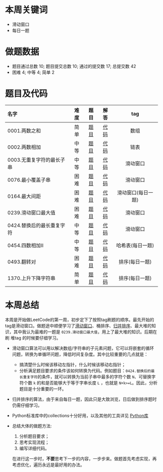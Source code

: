 <!--
 * @Description: 
 * @Autor: Au3C2
 * @Date: 2020-11-28 15:18:42
 * @LastEditors: Au3C2
 * @LastEditTime: 2021-03-29 14:35:57
-->
# 本周关键词

* 滑动窗口
* 每日一题

# 做题数据

* 题目通过总数 10; 题目提交总数 10; 通过的提交数 17; 总提交数 42
* 困难 4; 中等 4; 简单 2


# 题目及代码

|名字|难度|题目|解答|tag|
 |:-|:-:|:-:|:-:|:-:|
|0001.两数之和|简单|[题目](https://leetcode-cn.com/problems/two-sum/)|[代码](../Code/202011第4周/0001.两数之和.md)|数组
|0002.两数相加|中等|[题目](https://leetcode-cn.com/problems/add-two-numbers/)|[代码](../Code/202011第4周/0002.两数相加.md)|链表
|0003.无重复字符的最长子串|中等|[题目](https://leetcode-cn.com/problems/longest-substring-without-repeating-characters/)|[代码](../Code/202011第4周/0003.无重复字符的最长子串.md)|滑动窗口
|0076.最小覆盖子串|困难|[题目](https://leetcode-cn.com/problems/minimum-window-substring/)|[代码](../Code/202011第4周/0076.最小覆盖子串.md)|滑动窗口
|0164.最大间距|困难|[题目](https://leetcode-cn.com/problems/maximum-gap/)|[代码](../Code/202011第4周/0164.最大间距.md)|滑动窗口(每日一题)
|0239.滑动窗口最大值|困难|[题目](https://leetcode-cn.com/problems/two-sum/)|[代码](../Code/202011第4周/0239.滑动窗口最大值.md)|滑动窗口
|0424.替换后的最长重复字符|中等|[题目](https://leetcode-cn.com/problems/longest-repeating-character-replacement/)|[代码](../Code/202011第4周/0424.替换后的最长重复字符.md)|滑动窗口
|0454.四数相加II|中等|[题目](https://leetcode-cn.com/problems/4sum-ii/)|[代码](../Code/202011第4周/0454.四数相加II.md)|哈希表(每日一题)
|0493.翻转对|困难|[题目](https://leetcode-cn.com/problems/reverse-pairs/)|[代码](../Code/202011第4周/0493.翻转对.md)|排序(每日一题)
|1370.上升下降字符串|简单|[题目](https://leetcode-cn.com/problems/increasing-decreasing-string/)|[代码](../Code/202011第4周/1370.上升下降字符串.md)|排序(每日一题)


# 本周总结
本周是开始做LeetCode的第一周，初步定下了按照tag刷题的顺序。最先开始的tag是滑动窗口。做题途中顺便学习了[滑动窗口](https://www.zhihu.com/question/314669016)、桶排序、[归并排序](https://www.runoob.com/w3cnote/merge-sort.html)、最大堆的知识，其中我认为最难的一题是 `0239.滑动窗口最大值`，用上了最大堆的知识。后期在刷 堆tag 的时候要仔细学习。
* 滑动窗口算法可以用以解决数组/字符串的子元素问题，它可以将嵌套的循环问题，转换为单循环问题，降低时间复杂度。其中比较重要的几点就是：
    * 搞清楚什么时候该移动左指针，什么时候该移动右指针；
    * 分析满足题目要求的条件该如何转换为代码。例如题目：`0424.替换后的最长重复字符`的条件，就可以转换为当前子串中最多的字符个数 `N`、可替换字符个数 `k` 的和是否能够大于等于字串长度 `L` ，也就是 `N+k>=L`。因此，分析题目是十分重要的一环。
* 归并排序的算法，由于来自每日一题，因此只是大致浏览，日后做到排序题时仍需仔细学习。
* Python标准库中的collections十分好用，以及其他的工具详见 [Python库](./python标准库.md)
* 总结大体的做题方法:
    1. 分析题目要求；
    2. 思考实现流程；
    3. 编写详细代码。

    在进行这一步时，**不要**思考下一步的内容，一步步来。做题首先考虑实现，再考虑优化，遍历永远是最好用的办法。



